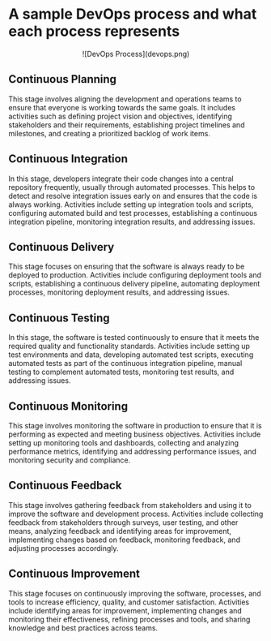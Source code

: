 # A sample DevOps process and what each process represents

<div style="text-align:center">
    ![DevOps Process](devops.png)
</div>


## Continuous Planning

This stage involves aligning the development and operations teams to ensure that everyone is working towards the same goals. It includes activities such as defining project vision and objectives, identifying stakeholders and their requirements, establishing project timelines and milestones, and creating a prioritized backlog of work items.

## Continuous Integration

In this stage, developers integrate their code changes into a central repository frequently, usually through automated processes. This helps to detect and resolve integration issues early on and ensures that the code is always working. Activities include setting up integration tools and scripts, configuring automated build and test processes, establishing a continuous integration pipeline, monitoring integration results, and addressing issues.

## Continuous Delivery

This stage focuses on ensuring that the software is always ready to be deployed to production. Activities include configuring deployment tools and scripts, establishing a continuous delivery pipeline, automating deployment processes, monitoring deployment results, and addressing issues.

## Continuous Testing

In this stage, the software is tested continuously to ensure that it meets the required quality and functionality standards. Activities include setting up test environments and data, developing automated test scripts, executing automated tests as part of the continuous integration pipeline, manual testing to complement automated tests, monitoring test results, and addressing issues.

## Continuous Monitoring

This stage involves monitoring the software in production to ensure that it is performing as expected and meeting business objectives. Activities include setting up monitoring tools and dashboards, collecting and analyzing performance metrics, identifying and addressing performance issues, and monitoring security and compliance.

## Continuous Feedback

This stage involves gathering feedback from stakeholders and using it to improve the software and development process. Activities include collecting feedback from stakeholders through surveys, user testing, and other means, analyzing feedback and identifying areas for improvement, implementing changes based on feedback, monitoring feedback, and adjusting processes accordingly.

## Continuous Improvement

This stage focuses on continuously improving the software, processes, and tools to increase efficiency, quality, and customer satisfaction. Activities include identifying areas for improvement, implementing changes and monitoring their effectiveness, refining processes and tools, and sharing knowledge and best practices across teams.
